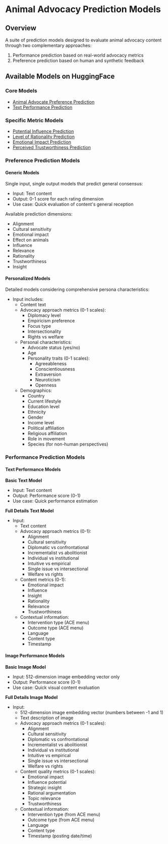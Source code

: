 # Animal Advocacy Prediction Models

## Overview
A suite of prediction models designed to evaluate animal advocacy content through two complementary approaches:

1. Performance prediction based on real-world advocacy metrics
2. Preference prediction based on human and synthetic feedback

## Available Models on HuggingFace

### Core Models
- [Animal Advocate Preference Prediction](https://huggingface.co/open-paws/animal_advocate_preference_prediction)
- [Text Performance Prediction](https://huggingface.co/open-paws/text_performance_prediction)

### Specific Metric Models
- [Potential Influence Prediction](https://huggingface.co/open-paws/potential_influence_prediction)
- [Level of Rationality Prediction](https://huggingface.co/open-paws/level_of_rationality_prediction)
- [Emotional Impact Prediction](https://huggingface.co/open-paws/emotional_impact_prediction)
- [Perceived Trustworthiness Prediction](https://huggingface.co/open-paws/perceived_trustworthiness_prediction)

### Preference Prediction Models

#### Generic Models
Single input, single output models that predict general consensus:
- Input: Text content
- Output: 0-1 score for each rating dimension
- Use case: Quick evaluation of content's general reception

Available prediction dimensions:
- Alignment
- Cultural sensitivity
- Emotional impact
- Effect on animals
- Influence
- Relevance
- Rationality
- Trustworthiness
- Insight

#### Personalized Models
Detailed models considering comprehensive persona characteristics:
- Input includes:
  - Content text
  - Advocacy approach metrics (0-1 scales):
    - Diplomacy level
    - Empiricism preference
    - Focus type
    - Intersectionality
    - Rights vs welfare
  - Personal characteristics:
    - Advocate status (yes/no)
    - Age
    - Personality traits (0-1 scales):
      - Agreeableness
      - Conscientiousness
      - Extraversion
      - Neuroticism
      - Openness
  - Demographics:
    - Country
    - Current lifestyle
    - Education level
    - Ethnicity
    - Gender
    - Income level
    - Political affiliation
    - Religious affiliation
    - Role in movement
    - Species (for non-human perspectives)

### Performance Prediction Models

#### Text Performance Models

**Basic Text Model**
- Input: Text content
- Output: Performance score (0-1)
- Use case: Quick performance estimation

**Full Details Text Model**
- Input:
  - Text content
  - Advocacy approach metrics (0-1):
    - Alignment
    - Cultural sensitivity
    - Diplomatic vs confrontational
    - Incrementalist vs abolitionist
    - Individual vs institutional
    - Intuitive vs empirical
    - Single issue vs intersectional
    - Welfare vs rights
  - Content metrics (0-1):
    - Emotional impact
    - Influence
    - Insight
    - Rationality
    - Relevance
    - Trustworthiness
  - Contextual information:
    - Intervention type (ACE menu)
    - Outcome type (ACE menu)
    - Language
    - Content type
    - Timestamp

#### Image Performance Models

**Basic Image Model**
- Input: 512-dimension image embedding vector only
- Output: Performance score (0-1)
- Use case: Quick visual content evaluation

**Full Details Image Model**
- Input:
  - 512-dimension image embedding vector (numbers between -1 and 1)
  - Text description of image
  - Advocacy approach metrics (0-1 scales):
    - Alignment
    - Cultural sensitivity
    - Diplomatic vs confrontational
    - Incrementalist vs abolitionist
    - Individual vs institutional
    - Intuitive vs empirical
    - Single issue vs intersectional
    - Welfare vs rights
  - Content quality metrics (0-1 scales):
    - Emotional impact
    - Influence potential
    - Strategic insight
    - Rational argumentation
    - Topic relevance
    - Trustworthiness
  - Contextual information:
    - Intervention type (from ACE menu)
    - Outcome type (from ACE menu)
    - Language
    - Content type
    - Timestamp (posting date/time)
